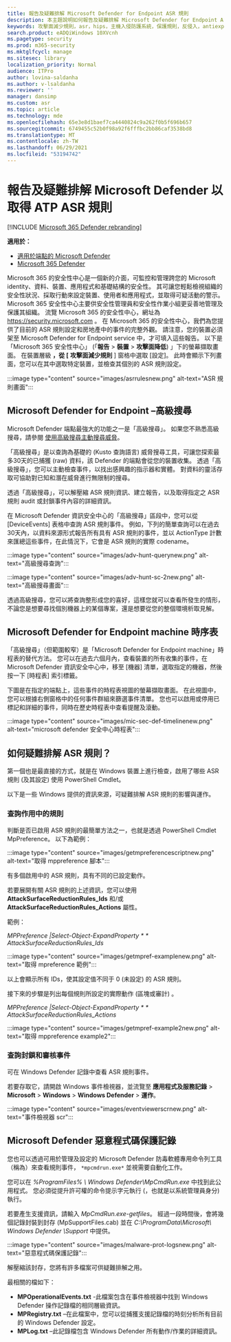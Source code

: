 ```yaml
---
title: 報告及疑難排解 Microsoft Defender for Endpoint ASR 規則
description: 本主題說明如何報告及疑難排解 Microsoft Defender for Endpoint ASR 規則
keywords: 攻擊面減少規則，asr，hips，主機入侵防護系統，保護規則，反侵入，antiexploit，exploit，感染防護，microsoft defender for endpoint
search.product: eADQiWindows 10XVcnh
ms.pagetype: security
ms.prod: m365-security
ms.mktglfcycl: manage
ms.sitesec: library
localization_priority: Normal
audience: ITPro
author: lovina-saldanha
ms.author: v-lsaldanha
ms.reviewer: ''
manager: dansimp
ms.custom: asr
ms.topic: article
ms.technology: mde
ms.openlocfilehash: 65e3e8d1baef7ca4440824c9a262f0b5f696b657
ms.sourcegitcommit: 6749455c52b0f98a92f6fffbc2bb86caf3538bd8
ms.translationtype: MT
ms.contentlocale: zh-TW
ms.lasthandoff: 06/29/2021
ms.locfileid: "53194742"
---
```

# <a name="report-and-troubleshoot-microsoft-defender-for-atp-asr-rules"></a>報告及疑難排解 Microsoft Defender 以取得 ATP ASR 規則

[!INCLUDE [Microsoft 365 Defender rebranding](../../includes/microsoft-defender.md)]

**適用於：**

- [適用於端點的 Microsoft Defender](https://go.microsoft.com/fwlink/?linkid=2154037)
- [Microsoft 365 Defender](https://go.microsoft.com/fwlink/?linkid=2118804)

Microsoft 365 的安全性中心是一個新的介面，可監控和管理跨您的 Microsoft identity、資料、裝置、應用程式和基礎結構的安全性。 其可讓您輕鬆檢視組織的安全性狀況、採取行動來設定裝置、使用者和應用程式，並取得可疑活動的警示。 Microsoft 365 安全性中心主要供安全性管理員和安全性作業小組更妥善地管理及保護其組織。 流覽 Microsoft 365 的安全性中心，網址為 https://security.microsoft.com 。
在 Microsoft 365 的安全性中心，我們為您提供了目前的 ASR 規則設定和房地產中的事件的完整外觀。 請注意，您的裝置必須架至 Microsoft Defender for Endpoint service 中，才可填入這些報告。
以下是「Microsoft 365 安全性中心」 (「**報告**  >  **裝置**  >  **攻擊面降低**) 」下的螢幕擷取畫面。 在裝置層級 **，從 [** **攻擊面減少規則** ] 窗格中選取 [設定]。 此時會顯示下列畫面，您可以在其中選取特定裝置，並檢查其個別的 ASR 規則設定。

:::image type="content" source="images/asrrulesnew.png" alt-text="ASR 規則畫面":::

## <a name="microsoft-defender-for-endpoint--advanced-hunting"></a>Microsoft Defender for Endpoint –高級搜尋

Microsoft Defender 端點最強大的功能之一是「高級搜尋」。 如果您不熟悉高級搜尋，請參閱 [使用高級搜尋主動搜尋威脅](advanced-hunting-overview.md)。

「高級搜尋」是以查詢為基礎的 (Kusto 查詢語言) 威脅搜尋工具，可讓您探索最多30天的已捕獲 (raw) 資料，該 Defender 的端點會從您的裝置收集。 透過「高級搜尋」，您可以主動檢查事件，以找出感興趣的指示器和實體。 對資料的靈活存取可協助對已知和潛在威脅進行無限制的搜尋。

透過「高級搜尋」，可以解壓縮 ASR 規則資訊、建立報告，以及取得指定之 ASR 規則 audit 或封鎖事件內容的詳細資訊。

在 Microsoft Defender 資訊安全中心的「高級搜尋」區段中，您可以從 [DeviceEvents] 表格中查詢 ASR 規則事件。 例如，下列的簡單查詢可以在過去30天內，以資料來源形式報告所有具有 ASR 規則的事件，並以 ActionType 計數來匯總這些事件，在此情況下，它會是 ASR 規則的實際 codename。

:::image type="content" source="images/adv-hunt-querynew.png" alt-text="高級搜尋查詢":::

:::image type="content" source="images/adv-hunt-sc-2new.png" alt-text="高級搜尋畫面":::

透過高級搜尋，您可以將查詢整形成您的喜好，這樣您就可以查看所發生的情形，不論您是想要尋找個別機器上的某個專案，還是想要從您的整個環境析取見解。

## <a name="microsoft-defender-for-endpoint-machine-timeline"></a>Microsoft Defender for Endpoint machine 時序表

「高級搜尋」（但範圍較窄）是「Microsoft Defender for Endpoint machine」時程表的替代方法。 您可以在過去六個月內，查看裝置的所有收集的事件，在 Microsoft Defender 資訊安全中心中，移至 [機器] 清單，選取指定的機器，然後按一下 [時程表] 索引標籤。

下圖是在指定的端點上，這些事件的時程表視圖的螢幕擷取畫面。  在此視圖中，您可以根據右側窗格中的任何事件群組來篩選事件清單。 您也可以啟用或停用已標記和詳細的事件，同時在歷史時程表中查看提醒及滾動。

:::image type="content" source="images/mic-sec-def-timelinenew.png" alt-text="microsoft defender 安全中心時程表":::

## <a name="how-to-troubleshoot-asr-rules"></a>如何疑難排解 ASR 規則？

第一個也是最直接的方式，就是在 Windows 裝置上進行檢查，啟用了哪些 ASR 規則 (及其設定) 使用 PowerShell Cmdlet。

以下是一些 Windows 提供的資訊來源，可疑難排解 ASR 規則的影響與運作。

### <a name="querying-which-rules-are-active"></a>查詢作用中的規則
判斷是否已啟用 ASR 規則的最簡單方法之一，也就是透過 PowerShell Cmdlet MpPreference。
以下為範例：

:::image type="content" source="images/getmpreferencescriptnew.png" alt-text="取得 mppreference 腳本":::

有多個啟用中的 ASR 規則，具有不同的已設定動作。

若要展開有關 ASR 規則的上述資訊，您可以使用 **AttackSurfaceReductionRules_Ids** 和/或 **AttackSurfaceReductionRules_Actions** 屬性。

範例：

*MPPreference |Select-Object-ExpandProperty * * AttackSurfaceReductionRules_Ids*

:::image type="content" source="images/getmpref-examplenew.png" alt-text="取得 mpreference 範例":::

以上會顯示所有 IDs，使其設定值不同于 0 (未設定) 的 ASR 規則。

接下來的步驟是列出每個規則所設定的實際動作 (區塊或審計) 。 

*MPPreference |Select-Object-ExpandProperty * * AttackSurfaceReductionRules_Actions*

:::image type="content" source="images/getmpref-example2new.png" alt-text="取得 mppreference example2":::

### <a name="querying-blocking-and-auditing-events"></a>查詢封鎖和審核事件
可在 Windows Defender 記錄中查看 ASR 規則事件。

若要存取它，請開啟 Windows 事件檢視器，並流覽至 **應用程式及服務記錄**  >  **Microsoft**  >  **Windows**  >  **Windows Defender**  >  **運作**。

:::image type="content" source="images/eventviewerscrnew.png" alt-text="事件檢視器 scr":::

## <a name="microsoft-defender-malware-protection-logs"></a>Microsoft Defender 惡意程式碼保護記錄
您也可以透過可用於管理及設定的 Microsoft Defender 防毒軟體專用命令列工具（稱為）來查看規則事件， `*mpcmdrun.exe*` 並視需要自動化工作。

您可以在 *%ProgramFiles% \ Windows Defender\MpCmdRun.exe* 中找到此公用程式。 您必須從提升許可權的命令提示字元執行 (，也就是以系統管理員身分) 執行。

若要產生支援資訊，請輸入 *MpCmdRun.exe-getfiles*。 經過一段時間後，會將幾個記錄封裝到封存 (MpSupportFiles.cab) 並在 *C:\ProgramData\Microsoft\ Windows Defender \Support* 中提供。

:::image type="content" source="images/malware-prot-logsnew.png" alt-text="惡意程式碼保護記錄":::

解壓縮該封存，您將有許多檔案可供疑難排解之用。

最相關的檔如下：

- **MPOperationalEvents.txt** -此檔案包含在事件檢視器中找到 Windows Defender 操作記錄檔的相同層級資訊。
- **MPRegistry.txt** –在此檔案中，您可以從捕獲支援記錄檔的時刻分析所有目前的 Windows Defender 設定。
- **MPLog.txt** –此記錄檔包含 Windows Defender 所有動作/作業的詳細資訊。
